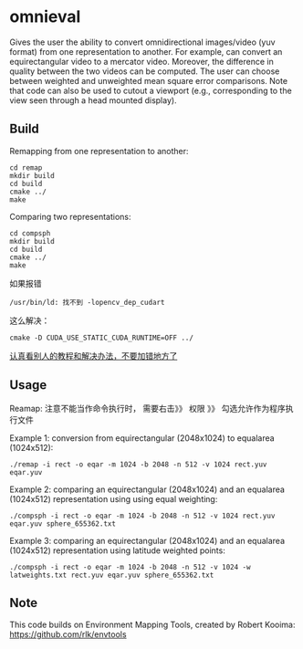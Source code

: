 # omnieval
Gives the user the ability to convert omnidirectional images/video (yuv format) from one representation to another. For example, can convert an equirectangular video to a mercator video. Moreover, the difference in quality between the two videos can be computed. The user can choose between weighted and unweighted mean square error comparisons. Note that code can also be used to cutout a viewport (e.g., corresponding to the view seen through a head mounted display). 

Build
--------------
Remapping from one representation to another:
```
cd remap
mkdir build
cd build
cmake ../
make
```
Comparing two representations:
```
cd compsph
mkdir build
cd build
cmake ../
make
```
如果报错
```
/usr/bin/ld: 找不到 -lopencv_dep_cudart
```
这么解决：
```
cmake -D CUDA_USE_STATIC_CUDA_RUNTIME=OFF ../
```
[认真看别人的教程和解决办法，不要加错地方了](https://github.com/opencv/opencv/issues/6542)


Usage
--------------
Reamap: 注意不能当作命令执行时， 需要右击》》 权限 》》 勾选允许作为程序执行文件


Example 1: conversion from equirectangular (2048x1024) to equalarea (1024x512):
```
./remap -i rect -o eqar -m 1024 -b 2048 -n 512 -v 1024 rect.yuv eqar.yuv
```

Example 2: comparing an equirectangular (2048x1024) and an equalarea (1024x512) representation using using equal weighting:
```
./compsph -i rect -o eqar -m 1024 -b 2048 -n 512 -v 1024 rect.yuv eqar.yuv sphere_655362.txt
```

Example 3: comparing an equirectangular (2048x1024) and an equalarea (1024x512) representation using latitude weighted points:
```
./compsph -i rect -o eqar -m 1024 -b 2048 -n 512 -v 1024 -w latweights.txt rect.yuv eqar.yuv sphere_655362.txt
```

Note
--------------
This code builds on Environment Mapping Tools, created by Robert Kooima: https://github.com/rlk/envtools
